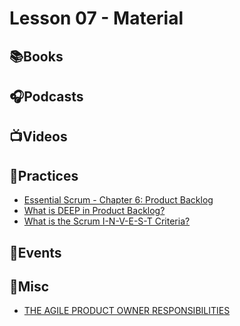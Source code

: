 # Lesson 07 - Material

## 📚Books

## 🎧Podcasts

## 📺Videos

## 👟Practices

* [Essential Scrum - Chapter 6: Product Backlog](https://innolution.com/essential-scrum/table-of-contents/chapter-6-product-backlog)
* [What is DEEP in Product Backlog?](https://www.visual-paradigm.com/scrum/what-is-deep-in-agile-product-backlog/)
* [What is the Scrum I-N-V-E-S-T​ Criteria?](https://www.linkedin.com/pulse/what-scrum-invest-criteria-ryan-hart-mba/)

## 📃Events

## 🧸Misc

* [THE AGILE PRODUCT OWNER RESPONSIBILITIES](https://www.romanpichler.com/blog/the-product-owner-responsibilities/)
